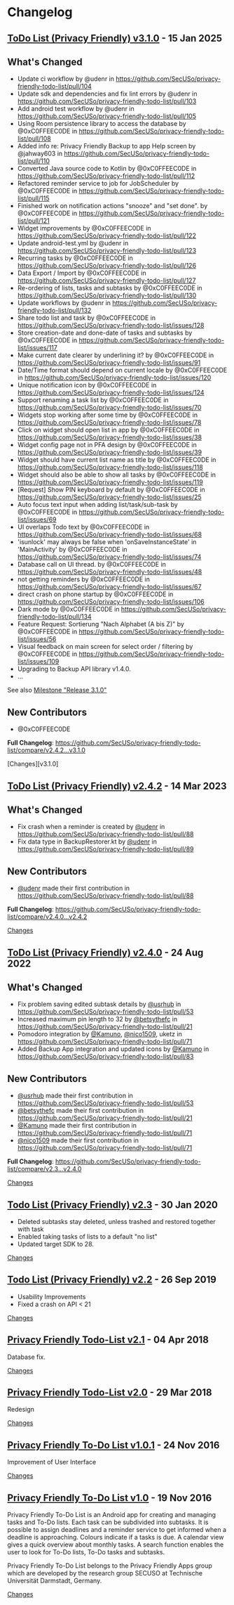 # Changelog

<a name="v3.1.0"></a>
## [ToDo List (Privacy Friendly) v3.1.0](https://github.com/SecUSo/privacy-friendly-todo-list/releases/tag/v3.1.0) - 15 Jan 2025

## What's Changed
* Update ci workflow by @udenr in https://github.com/SecUSo/privacy-friendly-todo-list/pull/104
* Update sdk and dependencies and fix lint errors by @udenr in https://github.com/SecUSo/privacy-friendly-todo-list/pull/103
* Add android test workflow by @udenr in https://github.com/SecUSo/privacy-friendly-todo-list/pull/105
* Using Room persistence library to access the database by @0xC0FFEEC0DE in https://github.com/SecUSo/privacy-friendly-todo-list/pull/108
* Added info re: Privacy Friendly Backup to app Help screen by @jahway603 in https://github.com/SecUSo/privacy-friendly-todo-list/pull/110
* Converted Java source code to Kotlin by @0xC0FFEEC0DE in https://github.com/SecUSo/privacy-friendly-todo-list/pull/112
* Refactored reminder service to job for JobScheduler by @0xC0FFEEC0DE in https://github.com/SecUSo/privacy-friendly-todo-list/pull/115
* Finished work on notification actions "snooze" and "set done". by @0xC0FFEEC0DE in https://github.com/SecUSo/privacy-friendly-todo-list/pull/121
* Widget improvements by @0xC0FFEEC0DE in https://github.com/SecUSo/privacy-friendly-todo-list/pull/122
* Update android-test.yml by @udenr in https://github.com/SecUSo/privacy-friendly-todo-list/pull/123
* Recurring tasks by @0xC0FFEEC0DE in https://github.com/SecUSo/privacy-friendly-todo-list/pull/126
* Data Export / Import by @0xC0FFEEC0DE in https://github.com/SecUSo/privacy-friendly-todo-list/pull/127
* Re-ordering of lists, tasks and subtasks by @0xC0FFEEC0DE in https://github.com/SecUSo/privacy-friendly-todo-list/pull/130
* Update workflows by @udenr in https://github.com/SecUSo/privacy-friendly-todo-list/pull/132
* Share todo list and task by @0xC0FFEEC0DE in https://github.com/SecUSo/privacy-friendly-todo-list/issues/128
* Store creation-date and done-date of tasks and subtasks by @0xC0FFEEC0DE in https://github.com/SecUSo/privacy-friendly-todo-list/issues/117
* Make current date clearer by underlining it? by @0xC0FFEEC0DE in https://github.com/SecUSo/privacy-friendly-todo-list/issues/91
* Date/Time format should depend on current locale by @0xC0FFEEC0DE in https://github.com/SecUSo/privacy-friendly-todo-list/issues/120
* Unique notification icon by @0xC0FFEEC0DE in https://github.com/SecUSo/privacy-friendly-todo-list/issues/124
* Support renaming a task list by @0xC0FFEEC0DE in https://github.com/SecUSo/privacy-friendly-todo-list/issues/70
* Widgets stop working after some time by @0xC0FFEEC0DE in https://github.com/SecUSo/privacy-friendly-todo-list/issues/78
* Click on widget should open list in app by @0xC0FFEEC0DE in https://github.com/SecUSo/privacy-friendly-todo-list/issues/38
* Widget config page not in PFA design by @0xC0FFEEC0DE in https://github.com/SecUSo/privacy-friendly-todo-list/issues/39
* Widget should have current list name as title by @0xC0FFEEC0DE in https://github.com/SecUSo/privacy-friendly-todo-list/issues/118
* Widget should also be able to show all tasks by @0xC0FFEEC0DE in https://github.com/SecUSo/privacy-friendly-todo-list/issues/119
* [Request] Show PIN keyboard by default by @0xC0FFEEC0DE in https://github.com/SecUSo/privacy-friendly-todo-list/issues/25
* Auto focus text input when adding list/task/sub-task by @0xC0FFEEC0DE in https://github.com/SecUSo/privacy-friendly-todo-list/issues/69
* UI overlaps Todo text by @0xC0FFEEC0DE in https://github.com/SecUSo/privacy-friendly-todo-list/issues/68
* 'isunlock' may always be false when 'onSaveInstanceState' in 'MainActivity' by @0xC0FFEEC0DE in https://github.com/SecUSo/privacy-friendly-todo-list/issues/74
* Database call on UI thread. by @0xC0FFEEC0DE in https://github.com/SecUSo/privacy-friendly-todo-list/issues/48
* not getting reminders by @0xC0FFEEC0DE in https://github.com/SecUSo/privacy-friendly-todo-list/issues/67
* direct crash on phone startup by @0xC0FFEEC0DE in https://github.com/SecUSo/privacy-friendly-todo-list/issues/106
* Dark mode by @0xC0FFEEC0DE in https://github.com/SecUSo/privacy-friendly-todo-list/pull/134
* Feature Request: Sortierung "Nach Alphabet (A bis Z)" by @0xC0FFEEC0DE in https://github.com/SecUSo/privacy-friendly-todo-list/issues/56
* Visual feedback on main screen for select order / filtering by @0xC0FFEEC0DE in https://github.com/SecUSo/privacy-friendly-todo-list/issues/109
* Upgrading to Backup API library v1.4.0.
* ...

See also [Milestone "Release 3.1.0"](https://github.com/SecUSo/privacy-friendly-todo-list/milestone/1?closed=1)

## New Contributors
* @0xC0FFEEC0DE

**Full Changelog**: https://github.com/SecUSo/privacy-friendly-todo-list/compare/v2.4.2...v3.1.0

[Changes][v3.1.0]


<a name="v2.4.2"></a>
## [ToDo List (Privacy Friendly) v2.4.2](https://github.com/SecUSo/privacy-friendly-todo-list/releases/tag/v2.4.2) - 14 Mar 2023

## What's Changed
* Fix crash when a reminder is created by [@udenr](https://github.com/udenr) in https://github.com/SecUSo/privacy-friendly-todo-list/pull/88
* Fix data type in BackupRestorer.kt by [@udenr](https://github.com/udenr) in https://github.com/SecUSo/privacy-friendly-todo-list/pull/89

## New Contributors
* [@udenr](https://github.com/udenr) made their first contribution in https://github.com/SecUSo/privacy-friendly-todo-list/pull/88

**Full Changelog**: https://github.com/SecUSo/privacy-friendly-todo-list/compare/v2.4.0...v2.4.2

[Changes][v2.4.2]


<a name="v2.4.0"></a>
## [ToDo List (Privacy Friendly) v2.4.0](https://github.com/SecUSo/privacy-friendly-todo-list/releases/tag/v2.4.0) - 24 Aug 2022

## What's Changed
* Fix problem saving edited subtask details by [@usrhub](https://github.com/usrhub) in https://github.com/SecUSo/privacy-friendly-todo-list/pull/53
* Increased maximum pin length to 32 by [@betsythefc](https://github.com/betsythefc) in https://github.com/SecUSo/privacy-friendly-todo-list/pull/21
* Pomodoro integration by [@Kamuno](https://github.com/Kamuno), [@nico1509](https://github.com/nico1509), uketz in https://github.com/SecUSo/privacy-friendly-todo-list/pull/71
* Added Backup App integration and updated icons by [@Kamuno](https://github.com/Kamuno) in https://github.com/SecUSo/privacy-friendly-todo-list/pull/83

## New Contributors
* [@usrhub](https://github.com/usrhub) made their first contribution in https://github.com/SecUSo/privacy-friendly-todo-list/pull/53
* [@betsythefc](https://github.com/betsythefc) made their first contribution in https://github.com/SecUSo/privacy-friendly-todo-list/pull/21
* [@Kamuno](https://github.com/Kamuno) made their first contribution in https://github.com/SecUSo/privacy-friendly-todo-list/pull/71
* [@nico1509](https://github.com/nico1509) made their first contribution in https://github.com/SecUSo/privacy-friendly-todo-list/pull/71

**Full Changelog**: https://github.com/SecUSo/privacy-friendly-todo-list/compare/v2.3...v2.4.0

[Changes][v2.4.0]


<a name="v2.3"></a>
## [Todo List (Privacy Friendly) v2.3](https://github.com/SecUSo/privacy-friendly-todo-list/releases/tag/v2.3) - 30 Jan 2020

- Deleted subtasks stay deleted, unless trashed and restored together with task
- Enabled taking tasks of lists to a default "no list"
- Updated target SDK to 28.

[Changes][v2.3]


<a name="v2.2"></a>
## [Todo List (Privacy Friendly) v2.2](https://github.com/SecUSo/privacy-friendly-todo-list/releases/tag/v2.2) - 26 Sep 2019

- Usability Improvements
- Fixed a crash on API < 21

[Changes][v2.2]


<a name="v2.1"></a>
## [Privacy Friendly Todo-List v2.1](https://github.com/SecUSo/privacy-friendly-todo-list/releases/tag/v2.1) - 04 Apr 2018

Database fix.

[Changes][v2.1]


<a name="v2.0"></a>
## [Privacy Friendly Todo-List v2.0](https://github.com/SecUSo/privacy-friendly-todo-list/releases/tag/v2.0) - 29 Mar 2018

Redesign

[Changes][v2.0]


<a name="v1.0.1"></a>
## [Privacy Friendly To-Do List v1.0.1](https://github.com/SecUSo/privacy-friendly-todo-list/releases/tag/v1.0.1) - 24 Nov 2016

Improvement of User Interface


[Changes][v1.0.1]


<a name="v1.0"></a>
## [Privacy Friendly To-Do List v1.0](https://github.com/SecUSo/privacy-friendly-todo-list/releases/tag/v1.0) - 19 Nov 2016

Privacy Friendly To-Do List is an Android app for creating and managing tasks and To-Do lists.
Each  task can be subdivided into subtasks. It is possible to assign deadlines and a reminder service to get informed when a deadline is approaching.
Colours indicate if a tasks is due. A calendar view gives a quick overview about monthly tasks. A search function enables the user to look for To-Do lists, To-Do tasks and subtasks.

Privacy Friendly To-Do List belongs to the Privacy Friendly Apps group which are developed by the research group SECUSO at Technische Universität Darmstadt, Germany.


[Changes][v1.0]


[v2.4.2]: https://github.com/SecUSo/privacy-friendly-todo-list/compare/v2.4.0...v2.4.2
[v2.4.0]: https://github.com/SecUSo/privacy-friendly-todo-list/compare/v2.3...v2.4.0
[v2.3]: https://github.com/SecUSo/privacy-friendly-todo-list/compare/v2.2...v2.3
[v2.2]: https://github.com/SecUSo/privacy-friendly-todo-list/compare/v2.1...v2.2
[v2.1]: https://github.com/SecUSo/privacy-friendly-todo-list/compare/v2.0...v2.1
[v2.0]: https://github.com/SecUSo/privacy-friendly-todo-list/compare/v1.0.1...v2.0
[v1.0.1]: https://github.com/SecUSo/privacy-friendly-todo-list/compare/v1.0...v1.0.1
[v1.0]: https://github.com/SecUSo/privacy-friendly-todo-list/tree/v1.0

<!-- Generated by https://github.com/rhysd/changelog-from-release v3.7.0 -->
